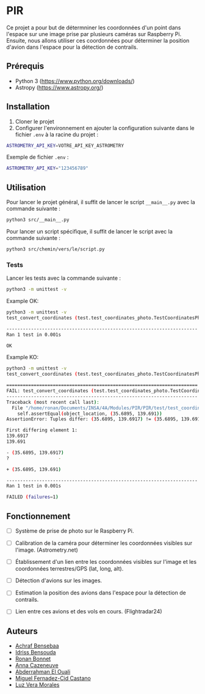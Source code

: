 # PIR

Ce projet a pour but de détermniner les coordonnées d'un point dans l'espace sur une image prise par plusieurs caméras sur Raspberry Pi. Ensuite, nous allons utiliser ces coordonnées pour déterminer la position d'avion dans l'espace pour la détection de contrails.

## Prérequis

- Python 3 (https://www.python.org/downloads/)
- Astropy (https://www.astropy.org/)


## Installation

1. Cloner le projet
2. Configurer l'environnement en ajouter la configuration suivante dans le fichier `.env` à la racine du projet :

```bash
ASTROMETRY_API_KEY=VOTRE_API_KEY_ASTROMETRY
```

Exemple de fichier `.env` :

```bash
ASTROMETRY_API_KEY="123456789"
```

## Utilisation

Pour lancer le projet général, il suffit de lancer le script `__main__.py` avec la commande suivante :

```bash
python3 src/__main__.py
```

Pour lancer un script spécifique, il suffit de lancer le script avec la commande suivante :

```bash
python3 src/chemin/vers/le/script.py
```

### Tests

Lancer les tests avec la commande suivante :

```bash
python3 -m unittest -v
```

Example OK:
```bash
python3 -m unittest -v 
test_convert_coordinates (test.test_coordinates_photo.TestCoordinatesPhoto) ... ok

----------------------------------------------------------------------
Ran 1 test in 0.001s

OK
```

Example KO:
```bash
python3 -m unittest -v 
test_convert_coordinates (test.test_coordinates_photo.TestCoordinatesPhoto) ... FAIL

======================================================================
FAIL: test_convert_coordinates (test.test_coordinates_photo.TestCoordinatesPhoto)
----------------------------------------------------------------------
Traceback (most recent call last):
  File "/home/ronan/Documents/INSA/4A/Modules/PIR/PIR/test/test_coordinates_photo.py", line 17, in test_convert_coordinates
    self.assertEqual(object_location, (35.6895, 139.691))
AssertionError: Tuples differ: (35.6895, 139.6917) != (35.6895, 139.691)

First differing element 1:
139.6917
139.691

- (35.6895, 139.6917)
?                  -

+ (35.6895, 139.691)

----------------------------------------------------------------------
Ran 1 test in 0.001s

FAILED (failures=1)
```

## Fonctionnement

- [ ] Système de prise de photo sur le Raspberry Pi.
- [ ] Calibration de la caméra pour déterminer les coordonnées visibles sur l'image. (Astrometry.net)
- [ ] Établissement d'un lien entre les coordonnées visibles sur l'image et les coordonnées terrestres/GPS (lat, long, alt).
- [ ] Détection d'avions sur les images.
- [ ] Estimation la position des avions dans l'espace pour la détection de contrails.
- [ ] Lien entre ces avions et des vols en cours. (Flightradar24)



## Auteurs

- [Achraf Bensebaa]()
- [Idriss Bensouda]()
- [Ronan Bonnet](https://github.com/BloodFutur)
- [Anna Cazeneuve]()
- [Abderrahman El Ouali]()
- [Miguel Fernadez-Cid Castano]()
- [Luz Vera Morales]()
